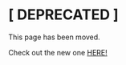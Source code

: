 # [ DEPRECATED ]

This page has been moved.

Check out the new one [HERE!](https://github.com/SamuelsonPajeu/samuelsonpajeu-portfolio)
